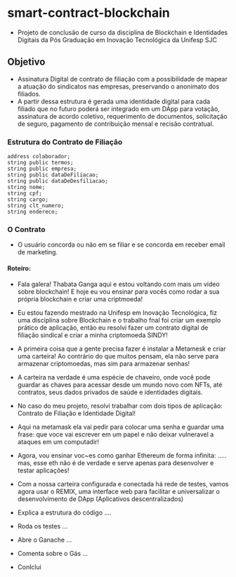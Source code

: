 # smart-contract-blockchain

- Projeto de conclusão de curso da disciplina de Blockchain e Identidades Digitais da Pós Graduação em Inovação Tecnológica da Unifesp SJC

## Objetivo

- Assinatura Digital de contrato de filiação com a possibilidade de mapear a atuação do sindicatos nas empresas, preservando o anonimato dos filiados.
- A partir dessa estrutura é gerada uma identidade digital para cada filiado que no futuro poderá ser integrado em um DApp para votação, assinatura de acordo coletivo, requerimento de documentos, solicitação de seguro, pagamento de contribuição mensal e recisão contratual.

### Estrutura do Contrato de Filiação

```
address colaborador;
string public termos;
string public empresa;
string public dataDeFiliacao;
string public dataDeDesfiliacao;
string nome;
string cpf;
string cargo;
string clt_numero;
string endereco;
```

### O Contrato

- O usuário concorda ou não em se filiar e se concorda em receber email de marketing.

#### Roteiro:

- Fala galera! Thabata Ganga aqui e estou voltando com mais um vídeo sobre blockchain! E hoje eu vou ensinar para vocês como rodar a sua própria blockchain e criar uma criptmoeda!

- Eu estou fazendo mestrado na Unifesp em Inovação Tecnológica, fiz uma disciplina sobre Blockchain e o trabalho fnal foi criar um exemplo prático de aplicação, então eu resolvi fazer um contrato digital de filiação sindical e criar a minha criptomoeda SINDY!

- A primeira coisa que a gente precisa fazer é instalar a Metamesk e criar uma carteira! Ao contrário do que muitos pensam, ela não serve para armazenar criptomoedas, mas sim para armazenar senhas!

- A carteira na verdade é uma espécie de chaveiro, onde você pode guardar as chaves para acessar desde um mundo novo com NFTs, até contratos, seus dados privados de saúde e identidades digitais.

- No caso do meu projeto, resolvi trabalhar com dois tipos de aplicação: Contrato de Filiação e Identidade Digital!

- Aqui na metamask ela vai pedir para colocar uma senha e guardar uma frase: que voce vai escrever em um papel e não deixar vulneravel a ataques em um computadir!

- Agora, vou ensinar voc~es como ganhar Ethereum de forma infinita: ..... mas, esse eth não é de verdade e serve apenas para desenvolver e testar aplicações!

- Com a nossa carteira configurada e conectada há rede de testes, vamos agora usar o REMIX, uma interface web para facilitar e universalizar o desenvolvimento de DApp (Aplicativos descentralizados)

- Explica a estrutura do código ....

- Roda os testes ...

- Abre o Ganache ...

- Comenta sobre o Gás ...

- Conlclui
